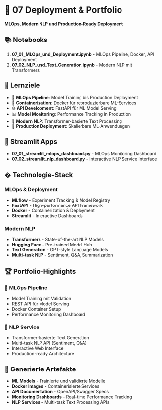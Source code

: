 # 🚀 07 Deployment & Portfolio

**MLOps, Modern NLP und Production-Ready Deployment**

## 📚 Notebooks

1. **07_01_MLOps_und_Deployment.ipynb** - MLOps Pipeline, Docker, API Deployment
2. **07_02_NLP_und_Text_Generation.ipynb** - Modern NLP mit Transformers

## 🎯 Lernziele

- 🔄 **MLOps Pipeline**: Model Training bis Production Deployment
- 🐳 **Containerization**: Docker für reproduzierbare ML-Services
- 🌐 **API Development**: FastAPI für ML Model Serving
- 📊 **Model Monitoring**: Performance Tracking in Production
- 🤖 **Modern NLP**: Transformer-basierte Text Processing
- 🚀 **Production Deployment**: Skalierbare ML-Anwendungen

## 📱 Streamlit Apps

- **07_01_streamlit_mlops_dashboard.py** - MLOps Monitoring Dashboard
- **07_02_streamlit_nlp_dashboard.py** - Interactive NLP Service Interface

## �️ Technologie-Stack

### MLOps & Deployment
- **MLflow** - Experiment Tracking & Model Registry
- **FastAPI** - High-performance API Framework
- **Docker** - Containerization & Deployment
- **Streamlit** - Interactive Dashboards

### Modern NLP
- **Transformers** - State-of-the-art NLP Models
- **Hugging Face** - Pre-trained Model Hub
- **Text Generation** - GPT-style Language Models
- **Multi-task NLP** - Sentiment, Q&A, Summarization

## 🏆 Portfolio-Highlights

### 🔧 MLOps Pipeline
- Model Training mit Validation
- REST API für Model Serving
- Docker Container Setup
- Performance Monitoring Dashboard

### 🤖 NLP Service
- Transformer-basierte Text Generation
- Multi-task NLP API (Sentiment, Q&A)
- Interactive Web Interface
- Production-ready Architecture

## 📁 Generierte Artefakte

- **ML Models** - Trainierte und validierte Modelle
- **Docker Images** - Containerisierte Services
- **API Documentation** - OpenAPI/Swagger Specs
- **Monitoring Dashboards** - Real-time Performance Tracking
- **NLP Services** - Multi-task Text Processing APIs
